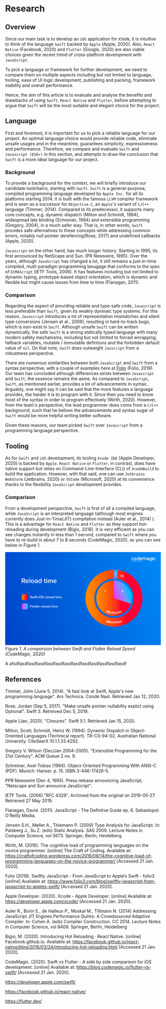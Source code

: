# Research

## Overview 

Since our main task is to develop an `iOS` application for `X5GON`, it is intuitive to think of the language `Swift` backed by `Apple` (Apple, 2020). Also, `React Native` (Facebook, 2020)  and `Flutter` (Google, 2020) are also viable choices given the recent trend of cross-platform development with `JavaScript`. 

To pick a language or framework for further development, we need to compare them on multiple aspects including but not limited to language, tooling, ease of UI logic development, publishing and packing, framework stability and overall performance.

Hence, the aim of this article is to evaluate and analyse the benefits and drawbacks of using `Swift`, `React Native` and `Flutter`, before attempting to argue that `Swift` will be the most suitable and elegant choice for the project.

## Language

First and foremost, it is important for us to pick a reliable language for our project. An optimal language choice would provide reliable code, eliminate unsafe usages and in the meantime, guarantees simplicity, expressiveness and performance. Therefore, we compare and evaluate `Swift` and `Javascript (ES6+)` in this section, and attempts to draw the conclusion that `Swift` is a more ideal language for our project.

### Background

To provide a background for the context, we will briefly introduce our candidate toolchains, starting with `Swift`. `Swift` is a general-purpose, compiled programming language developed by `Apple Inc.` for all its platforms starting 2014. It is built with the famous `LLVM` compiler framework and is seen as a successor for `Objective-C`, an `Apple`'s variant of `C/C++` language (Timmer, 2014). Compared to its predecessor, it supports many core concepts, e.g. dynamic dispatch (Milton and Schmidt, 1994), widespread late binding (Schrenier, 1994) and extensible programming (Gregory, 2004), in a much safer way. That is, in other words, `Swift` provides safe alternatives to these concepts while addressing common errors, notably null pointer derefercing(Rose, 2017) and undefined callbacks (Apple, 2020).

`Javascript` on the other hand, has much longer history. Starting in 1995, its first announced by NetScape and Sun. (PR Newswire, 1995). Over the years, although `JavaScript` has changed a lot, it still remains a just-in-time compiled, mutli-paradigm programming lanugage that conforms to the spec of `ECMAScript` (IETF Tools, 2006). It has features including but not limited to dynamic typing, prototype-based object orientation, which is dynamic and flexible but might cause issues from time to time (Flanagan, 2011).

### Comparison 

Regarding the aspect of providing reliable and type-safe code, `Javascript` is less preferable than `Swift`, given its weakly dynmaic type systems. For this reason, `Javascript` introduces a lot of representation mismatches and silent type conversions (Jensen et al., 2009), resulting in hard-to-track bugs, which is non-exist in `Swift`. Although unsafe `Swift` can be written dynamically, the safe `Swift` is a strong statically typed language with many modern safety mechanisms, including but not limited to forced wnrapping, fallback variables, mutable / immutable defintions and the forbidden default value of `nil`. On that note, `Swift` does outweight `Javscript` from a robustness perspective.

There are numerous similarities between both `JavaScript` and `Swift` from a syntax perspective, with a couple of examples here at [Folio](https://www.folio3.com/blog/swiftly-javascript-from-javascript-to-apples-swift/) (Folio, 2019). Our team has concluded although differences exists between `Javascript` and `Swift`, the essence remains the asme. As compared to `JavaScript`, `Swift`, as mentioned earlier, provides a lot of advancements in syntax.. Arguably, one might say it can be said that the more features a language provides, the harder it is to program with it. Since then you need to know most of the syntax in order to program effectively (Wirth, 2020). However, from the team's perspective, the lead programmer does come from a `C/C++` background, such that he belives the advancements and syntax sugar of `Swift` would be more helpful writing better software.

Given these reasons, our team picked `Swift` over `Javascript` from a programming language perspective.

## Tooling

As for `Swift` and `iOS` development, its tooling `Xcode IDE` (Apple Developer, 2020) is backed by `Apple`. `React Native` or `Flutter`, in contrast, does have native support but relies on Command-Line-Interface (CLI) of `XcodeBuild` to build the application. However, with that said, one can use `Jetbrains WebStorm` (Jetbrains, 2020) or `VSCode` (Microsoft, 2020) at its convenience thanks to the flexibility `JavaScript` development provides.

### Comparison

From a development perspective, `Swift` is first of all a compiled language, while `JavaScript` is an interpreted language (although most engines currently does Just-in-Time(JIT) compilation instead (Auler et al., 2014) ). This is a advantage for `React Native` and `Flutter` as they support hot-reloading during development (Bigio, 2016). It is very efficient as you can see changes instantly in less than 1 second, compared to `Swift` where you have to re-build in about 7 to 8 seconds (CodeMagic, 2020), as you can see below in Figure 1. 


![Reload Speed](./images/swift-vs-flutter-reload.png)
*Figure 1. A comparsion between Swift and Flutter Reload Speed (CodeMagic, 2020)*


A afsdfasdfasdfasdfasdfasdfasdfasdfasdfasdfasdfasdfasdf




## References

Timmer, John (June 5, 2014). "A fast look at Swift, Apple's new programming language". Ars Technica. Condé Nast. Retrieved Jan 12, 2020.

Rose, Jordan (Sep 5, 2017). "Make unsafe pointer nullability explict using Optional". Swift 3. Retreived Dec 5, 2019.

Apple (Jan, 2020). "Closures". Swift 5.1. Retrieved Jan 15, 2020.

Milton, Scott; Schmidt, Heinz W. (1994). Dynamic Dispatch in Object-Oriented Languages (Technical report). TR-CS-94-02. Australian National University. CiteSeerX 10.1.1.33.4292.

Gregory V. Wilson (Dec/Jan 2004–2005). "Extensible Programming for the 21st Century". ACM Queue 2 no. 9.

Schreiner, Axel-Tobias (1994). Object-Oriented Programming With ANSI-C (PDF). Munich: Hanser. p. 15. ISBN 3-446-17426-5.

PPR Newswire (Dec 4, 1995). Press release announcing JavaScript, "Netscape and Sun announce JavaScript".

IETF Tools. (2006)."RFC 4329". Archived from the original on 2019-05-27. Retrieved 27 May 2019.

Flanagan, David. (2011). JavaScript - The Definitve Guide ep. 6. Sebastopol: O'Reilly Media.

Jensen S.H., Møller A., Thiemann P. (2009) Type Analysis for JavaScript. In: Palsberg J., Su Z. (eds) Static Analysis. SAS 2009. Lecture Notes in Computer Science, vol 5673. Springer, Berlin, Heidelberg

Wirth, M. (2016). The cognitive load of programming languages on the novice programmer. [online] The Craft of Coding. Available at: https://craftofcoding.wordpress.com/2016/09/14/the-cognitive-load-of-programming-languages-on-the-novice-programmer/ [Accessed 21 Jan. 2020].

Folio (2019). Swiftly JavaScript - From JavaScript to Apple’s Swift - folio3. [online] Available at: https://www.folio3.com/blog/swiftly-javascript-from-javascript-to-apples-swift/ [Accessed 21 Jan. 2020].

Apple Developer. (2020). Xcode - Apple Developer. [online] Available at: https://developer.apple.com/xcode/ [Accessed 21 Jan. 2020].

Auler R., Borin E., de Halleux P., Moskal M., Tillmann N. (2014) Addressing JavaScript JIT Engines Performance Quirks: A Crowdsourced Adaptive Compiler. In: Cohen A. (eds) Compiler Construction. CC 2014. Lecture Notes in Computer Science, vol 8409. Springer, Berlin, Heidelberg

Bigio, M. (2020). Introducing Hot Reloading · React Native. [online] Facebook.github.io. Available at: https://facebook.github.io/react-native/blog/2016/03/24/introducing-hot-reloading.html [Accessed 21 Jan. 2020].

CodeMagic. (2020). Swift vs Flutter - A side by side comparison for iOS development. [online] Available at: https://blog.codemagic.io/flutter-vs-swift/ [Accessed 21 Jan. 2020].

https://developer.apple.com/swift/

https://facebook.github.io/react-native/

https://flutter.dev/
